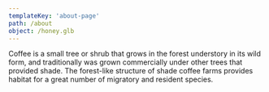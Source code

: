 ```yaml
---
templateKey: 'about-page'
path: /about
object: /honey.glb
---
```


Coffee is a small tree or shrub that grows in the forest understory in its wild form, and traditionally was grown commercially under other trees that provided shade. The forest-like structure of shade coffee farms provides habitat for a great number of migratory and resident species.
